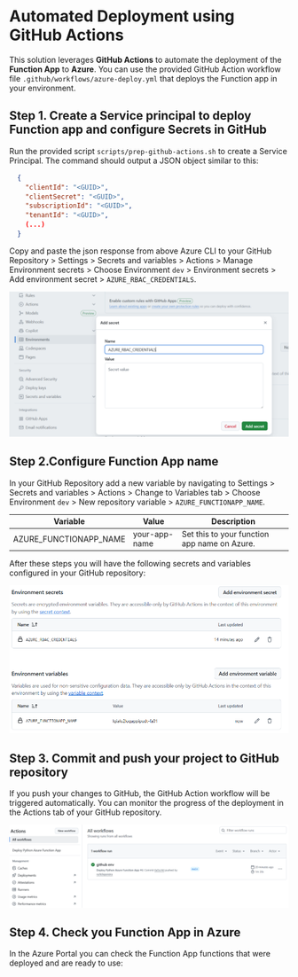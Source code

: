 # Automated Deployment using GitHub Actions

This solution leverages **GitHub Actions** to automate the deployment of the **Function App** to **Azure**. You can use the provided GitHub Action workflow file `.github/workflows/azure-deploy.yml` that deploys the Function app in your environment.

## Step 1. Create a Service principal to deploy Function app and configure Secrets in GitHub

Run the provided script `scripts/prep-github-actions.sh` to create a Service Principal. The command should output a JSON object similar to this:

```json
  {
    "clientId": "<GUID>",
    "clientSecret": "<GUID>",
    "subscriptionId": "<GUID>",
    "tenantId": "<GUID>",
    (...)
  }
```
Copy and paste the json response from above Azure CLI to your GitHub Repository > Settings > Secrets and variables > Actions > Manage Environment secrets > Choose Environment `dev` > Environment secrets > Add environment secret > `AZURE_RBAC_CREDENTIALS`.

![alt text](images/action-secrets.png)


## Step 2.Configure Function App name

In your GitHub Repository add a new variable by navigating to Settings > Secrets and variables > Actions > Change to Variables tab > Choose Environment `dev` > New repository variable > `AZURE_FUNCTIONAPP_NAME`.

| Variable               | Value         | Description                                  |
| ---------------------- | ------------- | -------------------------------------------- |
| AZURE_FUNCTIONAPP_NAME | your-app-name | Set this to your function app name on Azure. |

After these steps you will have the following secrets and variables configured in your GitHub repository:

![alt text](images/secrets-variables.png)


## Step 3. Commit and push your project to GitHub repository

If you push your changes to GitHub, the GitHub Action workflow will be triggered automatically. You can monitor the progress of the deployment in the Actions tab of your GitHub repository.

![alt text](images/action-runs.png)

## Step 4. Check you Function App in Azure

In the Azure Portal you can check the Function App functions that were deployed and are ready to use:


